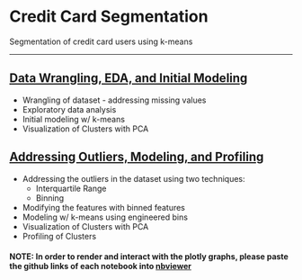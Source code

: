 # Credit Card Segmentation
Segmentation of credit card users using k-means

----------------------------------------------------------
## [Data Wrangling, EDA, and Initial Modeling](https://github.com/mhahm/Credit-Card-User-Segmentation/blob/master/Data%20Wrangling%2C%20EDA%2C%20Initial%20Modeling.ipynb)
* Wrangling of dataset - addressing missing values
* Exploratory data analysis
* Initial modeling w/ k-means
* Visualization of Clusters with PCA

## [Addressing Outliers, Modeling, and Profiling](https://github.com/mhahm/Credit-Card-User-Segmentation/blob/master/Outliers%2C%20Modeling%2C%20Profiling.ipynb)
* Addressing the outliers in the dataset using two techniques:
    * Interquartile Range
    * Binning
* Modifying the features with binned features
* Modeling w/ k-means using engineered bins
* Visualization of Clusters with PCA
* Profiling of Clusters


#### NOTE: In order to render and interact with the plotly graphs, please paste the github links of each notebook into [nbviewer](https://nbviewer.jupyter.org)
